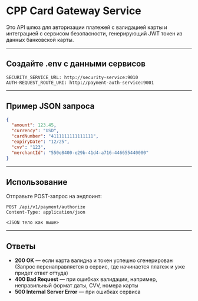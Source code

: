 # CPP Card Gateway Service

Это API шлюз для авторизации платежей с валидацией карты и интеграцией с сервисом безопасности, генерирующий JWT токен
из данных банковской карты.

---

## Создайте .env с данными сервисов

```
SECURITY_SERVICE_URL: http://security-service:9010
AUTH-REQUEST_ROUTE_URI: http://payment-auth-service:9001
```

---

## Пример JSON запроса

```json
{
  "amount": 123.45,
  "currency": "USD",
  "cardNumber": "4111111111111111",
  "expiryDate": "12/25",
  "cvv": "123",
  "merchantId": "550e8400-e29b-41d4-a716-446655440000"
}
```

---

## Использование

Отправьте POST-запрос на эндпоинт:

```
POST /api/v1/payment/authorize
Content-Type: application/json

<JSON тело как выше>
```

---

## Ответы

- **200 OK** — если карта валидна и токен успешно сгенерирован (Запрос перенаправляется в сервис, где начинается платеж
  и уже придет ответ оттуда)
- **400 Bad Request** — при ошибках валидации, например, неправильный формат даты, CVV, номера карты
- **500 Internal Server Error** — при ошибках сервиса
